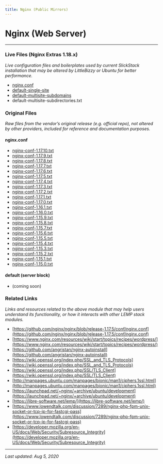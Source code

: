 ```yaml
---
title: Nginx (Public Mirrors)
---
```


# Nginx (Web Server)

----

### Live Files (Nginx Extras 1.18.x)

*Live configuration files and boilerplates used by current SlickStack installation that may be altered by LittleBizzy or Ubuntu for better performance.*

* [nginx.conf](nginx-conf.txt)
* [default-single-site](default-single-site.txt)
* [default-multisite-subdomains](default-multisite-subdomains.txt)
* default-multisite-subdirectories.txt

### Original Files

*Raw files from the vendor’s original release (e.g. official repo), not altered by other providers, included for reference and documentation purposes.*

#### nginx.conf

* [nginx-conf-1.17.10.txt](nginx-conf-1.17.10.txt)
* [nginx-conf-1.17.9.txt](nginx-conf-1.17.9.txt)
* [nginx-conf-1.17.8.txt](nginx-conf-1.17.8.txt)
* [nginx-conf-1.17.7.txt](nginx-conf-1.17.7.txt)
* [nginx-conf-1.17.6.txt](nginx-conf-1.17.6.txt)
* [nginx-conf-1.17.5.txt](nginx-conf-1.17.5.txt)
* [nginx-conf-1.17.4.txt](nginx-conf-1.17.4.txt)
* [nginx-conf-1.17.3.txt](nginx-conf-1.17.3.txt)
* [nginx-conf-1.17.2.txt](nginx-conf-1.17.2.txt)
* [nginx-conf-1.17.1.txt](nginx-conf-1.17.1.txt)
* [nginx-conf-1.17.0.txt](nginx-conf-1.17.0.txt)
* [nginx-conf-1.16.1.txt](nginx-conf-1.16.1.txt)
* [nginx-conf-1.16.0.txt](nginx-conf-1.16.0.txt)
* [nginx-conf-1.15.9.txt](nginx-conf-1.15.9.txt)
* [nginx-conf-1.15.8.txt](nginx-conf-1.15.8.txt)
* [nginx-conf-1.15.7.txt](nginx-conf-1.15.7.txt)
* [nginx-conf-1.15.6.txt](nginx-conf-1.15.6.txt)
* [nginx-conf-1.15.5.txt](nginx-conf-1.15.5.txt)
* [nginx-conf-1.15.4.txt](nginx-conf-1.15.4.txt)
* [nginx-conf-1.15.3.txt](nginx-conf-1.15.3.txt)
* [nginx-conf-1.15.2.txt](nginx-conf-1.15.2.txt)
* [nginx-conf-1.15.1.txt](nginx-conf-1.15.1.txt)
* [nginx-conf-1.15.0.txt](nginx-conf-1.15.0.txt)

#### default (server block)

* (coming soon)

### Related Links

*Links and resources related to the above module that may help users understand its functionality, or how it interacts with other LEMP stack modules.*

* [https://github.com/nginx/nginx/blob/release-1.17.5/conf/nginx.conf](https://github.com/nginx/nginx/blob/release-1.17.5/conf/nginx.conf)
* [https://www.nginx.com/resources/wiki/start/topics/recipes/wordpress/](https://www.nginx.com/resources/wiki/start/topics/recipes/wordpress/)
* [https://github.com/angristan/nginx-autoinstall](https://github.com/angristan/nginx-autoinstall)
* [https://wiki.openssl.org/index.php/SSL_and_TLS_Protocols](https://wiki.openssl.org/index.php/SSL_and_TLS_Protocols)
* [https://wiki.openssl.org/index.php/SSL/TLS_Client](https://wiki.openssl.org/index.php/SSL/TLS_Client)
* [http://manpages.ubuntu.com/manpages/bionic/man1/ciphers.1ssl.html](http://manpages.ubuntu.com/manpages/bionic/man1/ciphers.1ssl.html)
* [https://launchpad.net/~nginx/+archive/ubuntu/development](https://launchpad.net/~nginx/+archive/ubuntu/development)
* [https://libre-software.net/lemp/](https://libre-software.net/lemp/)
* [https://www.lowendtalk.com/discussion/7289/nginx-php-fpm-unix-socket-or-tcp-ip-for-fastcgi-pass](https://www.lowendtalk.com/discussion/7289/nginx-php-fpm-unix-socket-or-tcp-ip-for-fastcgi-pass)
* [https://developer.mozilla.org/en-US/docs/Web/Security/Subresource_Integrity](https://developer.mozilla.org/en-US/docs/Web/Security/Subresource_Integrity)

----

*Last updated: Aug 5, 2020*
